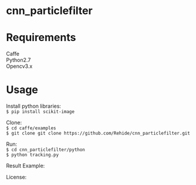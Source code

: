 # cnn_particlefilter  





# Requirements  
Caffe  
Python2.7  
Opencv3.x
# Usage  
Install python libraries:  
`$ pip install scikit-image`  

Clone:  
`$ cd caffe/examples`  
`$ git clone git clone https://github.com/Rehide/cnn_particlefilter.git`  

Run:  
`$ cd cnn_particlefilter/python`  
`$ python tracking.py`  

Result Example:  



License:  
